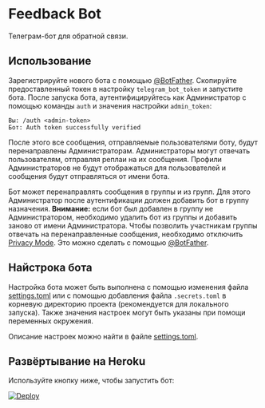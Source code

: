 # Feedback Bot

Телеграм-бот для обратной связи.

## Использование
Зарегистрируйте нового бота с помощью [@BotFather](https://t.me/botfather).
Скопируйте предоставленный токен в настройку `telegram_bot_token`
и запустите бота. После запуска бота, аутентифицируйтесь как Администратор
с помощью команды `auth` и значения настройки `admin_token`:
```
Вы: /auth <admin-token>
Бот: Auth token successfully verified
```

После этого все сообщения, отправляемые пользователями боту,
будут перенаправлены Администраторам. Администраторы могут отвечать
пользователям, отправляя реплаи на их сообщения.
Профили Администраторов не будут отображаться для пользователей
и сообщения будут отправляться от имени бота.

Бот может перенаправлять сообщения в группы и из групп.
Для этого Администратор после аутентификации должен добавить бот
в группу назначения. **Внимание:** если бот был добавлен в группу
не Администратором, необходимо удалить бот из группы и добавить заново
от имени Администратора. Чтобы позволить участникам группы отвечать
на перенаправленные сообщения, необходимо отключить
[Privacy Mode](https://core.telegram.org/bots#privacy-mode).
Это можно сделать с помощью [@BotFather](https://t.me/botfather).

## Найстрока бота
Настройка бота может быть выполнена с помощью изменения файла
[settings.toml](settings.toml) или с помощью добавления файла `.secrets.toml`
в корневую директорию проекта (рекомендуется для локального запуска).
Также значения настроек могут быть указаны при помощи переменных окружения.

Описание настроек можно найти в файле [settings.toml](settings.toml).

## Развёртывание на Heroku
Используйте кнопку ниже, чтобы запустить бот:

[![Deploy](https://www.herokucdn.com/deploy/button.svg)](https://heroku.com/deploy)
